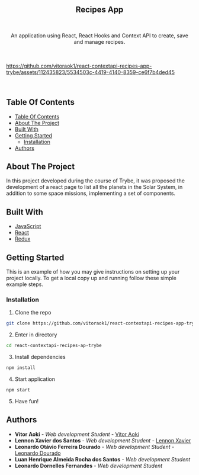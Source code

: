 <p align="center">
  <h2 align="center">Recipes App</h2>
  <br/>
  <p align="center">
    An application using React, React Hooks and Context API to create, save and manage recipes.
    <br/>
     <br/>
      <br/>
  
https://github.com/vitoraok1/react-contextapi-recipes-app-trybe/assets/112435823/5534503c-4419-4140-8359-ce6f7b4ded45

   <br/>
  </p>
</p>

## Table Of Contents

- [Table Of Contents](#table-of-contents)
- [About The Project](#about-the-project)
- [Built With](#built-with)
- [Getting Started](#getting-started)
  - [Installation](#installation)
- [Authors](#authors)

## About The Project

In this project developed during the course of Trybe, it was proposed the development of a react page to list all the planets in the Solar System, in addition to some space missions, implementing a set of components.

## Built With

- [JavaScript](https://www.javascript.com/)
- [React](https://react.dev/)
- [Redux](https://redux.js.org/)

## Getting Started

This is an example of how you may give instructions on setting up your project locally.
To get a local copy up and running follow these simple example steps.

### Installation

1. Clone the repo

```sh
git clone https://github.com/vitoraok1/react-contextapi-recipes-app-trybe
```

2. Enter in directory

```sh
cd react-contextapi-recipes-ap-trybe
```

3. Install dependencies

```sh
npm install
```

4. Start application

```sh
npm start
```

5. Have fun!

## Authors

- **Vitor Aoki** - _Web development Student_ - [Vitor Aoki](https://github.com/vitoraok1/)
- **Lennon Xavier dos Santos** - _Web development Student_ - [Lennon Xavier](https://github.com/lennon93/)
- **Leonardo Otávio Ferreira Dourado** - _Web development Student_ - [Leonardo Dourado](https://github.com/Leofdourado/)
- **Luan Henrique Almeida Rocha dos Santos** - _Web development Student_
- **Leonardo Dornelles Fernandes** - _Web development Student_
